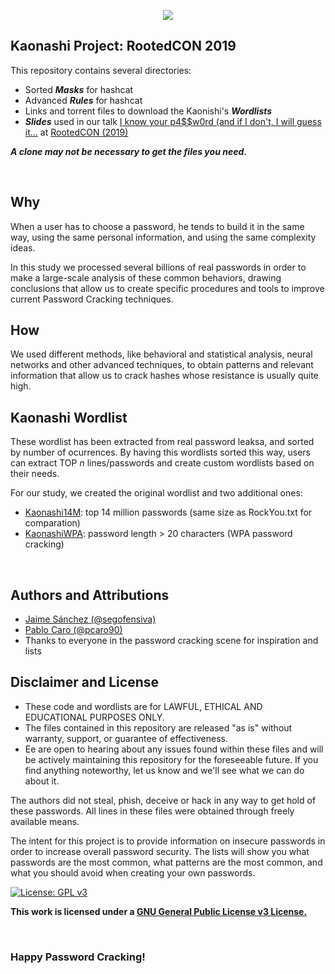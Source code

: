 <p align="center">
<img src="https://github.com/kaonashi-passwords/Kaonashi/raw/master/logo_kaonashi.png">
</p>

## Kaonashi Project: RootedCON 2019
This repository contains several directories: <br>

 * Sorted ***Masks*** for hashcat
 * Advanced ***Rules*** for hashcat
 * Links and torrent files to download the Kaonishi's ***Wordlists***
 * ***Slides*** used in our talk [I know your p4$$w0rd (and if I don't, I will guess it...](https://www.slideshare.net/segofensiva/i-know-your-p4w0rd-and-if-i-dont-i-will-guess-it-139829304) at [RootedCON (2019)](https://rootedcon.com/) 

__*A clone may not be necessary to get the files you need*.__ <br>

<br>

## Why
When a user has to choose a password, he tends to build it in the same way, using the same personal information, and using the same complexity ideas.

In this study we processed several billions of real passwords in order to make a large-scale analysis of these common behaviors, drawing conclusions that allow us to create specific procedures and tools to improve current Password Cracking techniques.

## How
We used different methods, like behavioral and statistical analysis, neural networks and other advanced techniques, to obtain patterns and relevant information that allow us to crack hashes whose resistance is usually quite high.

## Kaonashi Wordlist
These wordlist has been extracted from real password leaksa, and sorted by number of ocurrences. By having this wordlists sorted this way, users can extract TOP _n_ lines/passwords and create custom wordlists based on their needs.

For our study, we created the original wordlist and two additional ones:

 * [Kaonashi14M](): top 14 million passwords (same size as RockYou.txt for comparation)
 * [KaonashiWPA](): password length > 20 characters (WPA password cracking)

<br>

## Authors and Attributions
 * [Jaime Sánchez (@segofensiva)](https://www.seguridadofensiva.com)
 * [Pablo Caro (@pcaro90)](https://pcaro.es)
 * Thanks to everyone in the password cracking scene for inspiration and lists

## Disclaimer and License
 + These code and wordlists are for LAWFUL, ETHICAL AND EDUCATIONAL PURPOSES ONLY.
 + The files contained in this repository are released "as is" without warranty, support, or guarantee of effectiveness.
 + Ee are open to hearing about any issues found within these files and will be actively maintaining this repository for the foreseeable future. If you find anything noteworthy, let us know and we'll see what we can do about it.

The authors did not steal, phish, deceive or hack in any way to get hold of these passwords.
All lines in these files were obtained through freely available means.

The intent for this project is to provide information on insecure passwords in order to increase overall password security. The lists will show you what passwords are the most common, what patterns are the most common, and what you should avoid when creating your own passwords.


[![License: GPL v3](https://img.shields.io/badge/License-GPLv3-blue.svg)](https://www.gnu.org/licenses/gpl-3.0)


 __This work is licensed under a [GNU General Public License v3 License.](https://www.gnu.org/licenses/gpl-3.0.en.html)__

<br>

### Happy Password Cracking!